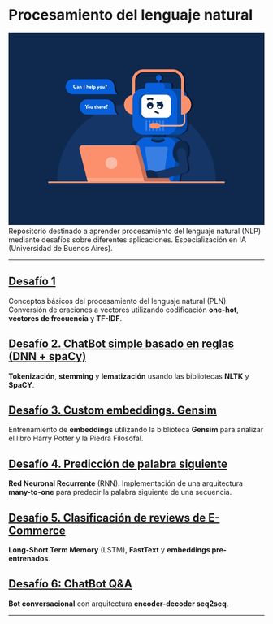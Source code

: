 # Procesamiento del lenguaje natural
![](./chatbot.jpg)
Repositorio destinado a aprender procesamiento del lenguaje natural (NLP) mediante desafíos sobre diferentes aplicaciones. Especialización en IA (Universidad de Buenos Aires).

---

## [Desafío 1](https://github.com/leandrotorrent/NLP/blob/ec664339e373f0afd0bd033d7a5c4ee25659c4da/NLP_TP1/NLP_TP_1.ipynb)
Conceptos básicos del procesamiento del lenguaje natural (PLN). Conversión de oraciones a vectores utilizando codificación **one-hot**, **vectores de frecuencia** y **TF-IDF**.

## [Desafío 2. ChatBot simple basado en reglas (DNN + spaCy)](https://github.com/leandrotorrent/NLP/blob/ec664339e373f0afd0bd033d7a5c4ee25659c4da/NLP_TP2/NLP_TP_2_SimpleChatbot.ipynb)
**Tokenización**, **stemming** y **lematización** usando las bibliotecas **NLTK** y **SpaCY**.

## [Desafío 3. Custom embeddings. Gensim]()
Entrenamiento de **embeddings** utilizando la biblioteca **Gensim** para analizar el libro Harry Potter y la Piedra Filosofal.

## [Desafío 4. Predicción de palabra siguiente]()
**Red Neuronal Recurrente** (RNN). Implementación de una arquitectura **many-to-one** para predecir la palabra siguiente de una secuencia.

## [Desafío 5. Clasificación de reviews de E-Commerce]()
**Long-Short Term Memory** (LSTM), **FastText** y **embeddings pre-entrenados**. 

## [Desafío 6: ChatBot Q&A]()
**Bot conversacional** con arquitectura **encoder-decoder seq2seq**.


---

